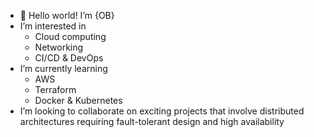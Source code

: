 -  👋 Hello world! I’m {OB}
-  I’m interested in 
   * Cloud computing
   * Networking 
   * CI/CD & DevOps
-  I’m currently learning 
   * AWS
   * Terraform 
   * Docker & Kubernetes
-  I’m looking to collaborate on exciting projects that involve distributed architectures requiring fault-tolerant design and high availability 


<!---
177boris/177boris is a ✨ special ✨ repository because its `README.md` (this file) appears on your GitHub profile.
You can click the Preview link to take a look at your changes.
--->
